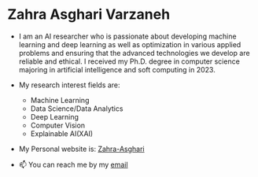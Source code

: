 # Zahra Asghari Varzaneh

- I am an AI researcher who is passionate about developing machine learning and deep learning as well as optimization in various applied problems and ensuring that the advanced technologies we develop are reliable and ethical. I received my Ph.D. degree in computer science majoring in artificial intelligence and soft computing in 2023.
-  My research interest fields are:
   -  Machine Learning
   -  Data Science/Data Analytics
   -  Deep Learning
   -  Computer Vision
   -  Explainable AI(XAI)

- My Personal website is: [Zahra-Asghari](https://zahra-asghari.github.io/)
- 📫 You can reach me by my [email](mailto:zasghari.606@gmail.com)
    
